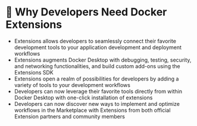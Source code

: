 # 🙋 Why Developers Need Docker Extensions

* Extensions allows developers to seamlessly connect their favorite development tools to your application development and deployment workflows
* Extensions augments Docker Desktop with debugging, testing, security, and networking functionalities, and build custom add-ons using the Extensions SDK
* Extensions open a realm of possibilities for developers by adding a variety of tools to your development workflows
* Developers can now leverage their favorite tools directly from within Docker Desktop with one-click installation of extensions
* Developers can now discover new ways to implement and optimize workflows in the Marketplace with Extensions from both official Extension partners and community members
